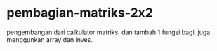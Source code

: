 # pembagian-matriks-2x2
pengembangan dari calkulator matriks. dan tambah 1 fungsi bagi. juga menggunkan array dan inves.
